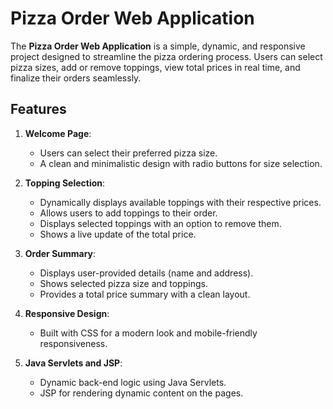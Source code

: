# Pizza Order Web Application

The **Pizza Order Web Application** is a simple, dynamic, and responsive project designed to streamline the pizza ordering process. Users can select pizza sizes, add or remove toppings, view total prices in real time, and finalize their orders seamlessly.

## Features

1. **Welcome Page**:
   - Users can select their preferred pizza size.
   - A clean and minimalistic design with radio buttons for size selection.

2. **Topping Selection**:
   - Dynamically displays available toppings with their respective prices.
   - Allows users to add toppings to their order.
   - Displays selected toppings with an option to remove them.
   - Shows a live update of the total price.

3. **Order Summary**:
   - Displays user-provided details (name and address).
   - Shows selected pizza size and toppings.
   - Provides a total price summary with a clean layout.

4. **Responsive Design**:
   - Built with CSS for a modern look and mobile-friendly responsiveness.

5. **Java Servlets and JSP**:
   - Dynamic back-end logic using Java Servlets.
   - JSP for rendering dynamic content on the pages.
